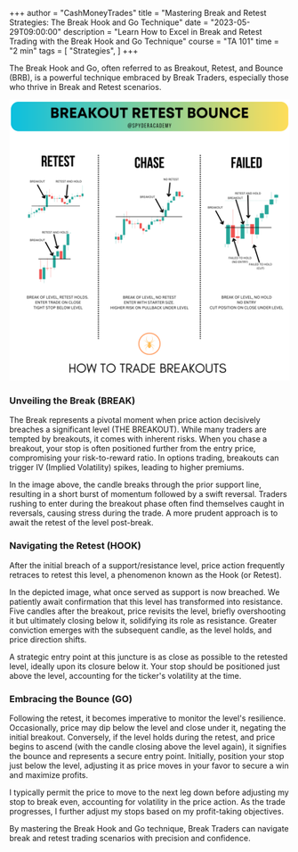 +++
author = "CashMoneyTrades"
title = "Mastering Break and Retest Strategies: The Break Hook and Go Technique"
date = "2023-05-29T09:00:00"
description = "Learn How to Excel in Break and Retest Trading with the Break Hook and Go Technique"
course = "TA 101"
time = "2 min"
tags = [
    "Strategies",
]
+++

The Break Hook and Go, often referred to as Breakout, Retest, and Bounce (BRB), is a powerful technique embraced by Break Traders, especially those who thrive in Break and Retest scenarios.

![Break Trading Illustration](images/breakouts.png)

### Unveiling the Break (BREAK)

The Break represents a pivotal moment when price action decisively breaches a significant level (THE BREAKOUT). While many traders are tempted by breakouts, it comes with inherent risks. When you chase a breakout, your stop is often positioned further from the entry price, compromising your risk-to-reward ratio. In options trading, breakouts can trigger IV (Implied Volatility) spikes, leading to higher premiums.

In the image above, the candle breaks through the prior support line, resulting in a short burst of momentum followed by a swift reversal. Traders rushing to enter during the breakout phase often find themselves caught in reversals, causing stress during the trade. A more prudent approach is to await the retest of the level post-break.

### Navigating the Retest (HOOK)

After the initial breach of a support/resistance level, price action frequently retraces to retest this level, a phenomenon known as the Hook (or Retest).

In the depicted image, what once served as support is now breached. We patiently await confirmation that this level has transformed into resistance. Five candles after the breakout, price revisits the level, briefly overshooting it but ultimately closing below it, solidifying its role as resistance. Greater conviction emerges with the subsequent candle, as the level holds, and price direction shifts.

A strategic entry point at this juncture is as close as possible to the retested level, ideally upon its closure below it. Your stop should be positioned just above the level, accounting for the ticker's volatility at the time.

### Embracing the Bounce (GO)

Following the retest, it becomes imperative to monitor the level's resilience. Occasionally, price may dip below the level and close under it, negating the initial breakout. Conversely, if the level holds during the retest, and price begins to ascend (with the candle closing above the level again), it signifies the bounce and represents a secure entry point. Initially, position your stop just below the level, adjusting it as price moves in your favor to secure a win and maximize profits.

I typically permit the price to move to the next leg down before adjusting my stop to break even, accounting for volatility in the price action. As the trade progresses, I further adjust my stops based on my profit-taking objectives.

By mastering the Break Hook and Go technique, Break Traders can navigate break and retest trading scenarios with precision and confidence.
